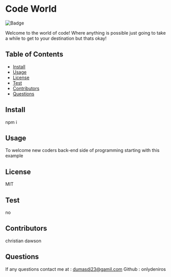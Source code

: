 # Code World

![Badge](https://img.shields.io/badge/license-MIT-blue.svg)

Welcome to the world of code! Where anything is possible just going to take a while to get to your destination but thats okay!

## Table of Contents

* [Install](#install)
* [Usage](#usage)
* [License](#license)
* [Test](#test)
* [Contributors](#contributors)
* [Questions](#questions)

## Install

npm i 

## Usage
To welcome new coders back-end side of programming starting with this example

## License
MIT


## Test
no 


## Contributors
christian dawson 


## Questions

If any questions contact me at : dumasdj23@gamil.com
Github : onlydeniros


